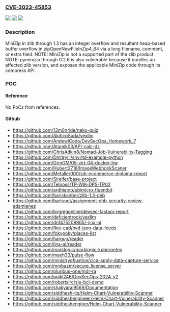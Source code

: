 ### [CVE-2023-45853](https://cve.mitre.org/cgi-bin/cvename.cgi?name=CVE-2023-45853)
![](https://img.shields.io/static/v1?label=Product&message=n%2Fa&color=blue)
![](https://img.shields.io/static/v1?label=Version&message=n%2Fa&color=blue)
![](https://img.shields.io/static/v1?label=Vulnerability&message=n%2Fa&color=brighgreen)

### Description

MiniZip in zlib through 1.3 has an integer overflow and resultant heap-based buffer overflow in zipOpenNewFileInZip4_64 via a long filename, comment, or extra field. NOTE: MiniZip is not a supported part of the zlib product. NOTE: pyminizip through 0.2.6 is also vulnerable because it bundles an affected zlib version, and exposes the applicable MiniZip code through its compress API.

### POC

#### Reference
No PoCs from references.

#### Github
- https://github.com/13m0n4de/neko-quiz
- https://github.com/AkihiroSuda/vexllm
- https://github.com/AndewlCode/DevSecOps_Homework_7
- https://github.com/Atamik03/API-calc-dz
- https://github.com/ChrisAdkin8/Nomad-Job-Vulnerability-Tagging
- https://github.com/DmitryIll/shvirtd-example-python
- https://github.com/GrigGM/05-virt-04-docker-hw
- https://github.com/Hubert2718/ImageWebhookScaner
- https://github.com/Metaller000/sib-ecommerce-diploma-report
- https://github.com/Sirelfer/base-project
- https://github.com/Telooss/TP-WIK-DPS-TP02
- https://github.com/ardhiatno/ubimicro-fluentbit
- https://github.com/bariskanber/zlib-1.3-deb
- https://github.com/bartvoet/assignment-ehb-security-review-adamlenez
- https://github.com/bygregonline/devsec-fastapi-report
- https://github.com/deficientrock/vexllm
- https://github.com/dnf475209865/-jina-ai
- https://github.com/fkie-cad/nvd-json-data-feeds
- https://github.com/fokypoky/places-list
- https://github.com/hargup/reader
- https://github.com/jina-ai/reader
- https://github.com/marklogic/marklogic-kubernetes
- https://github.com/maxh33/pulse-flow
- https://github.com/ministryofjustice/cica-apply-data-capture-service
- https://github.com/mmbazm/secure_license_server
- https://github.com/pluribus-one/mdr-ra
- https://github.com/poikl246/DevSecOps-2024-v2
- https://github.com/robertsirc/sle-bci-demo
- https://github.com/shakyaraj9569/Documentation
- https://github.com/siddhesh-its/Helm-Chart-Vulnerability-Scanner
- https://github.com/siddheshengineer/Helm-Chart-Vulnerability-Scanner
- https://github.com/siddheshenginer/Helm-Chart-Vulnerability-Scanner

